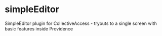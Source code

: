 # simpleEditor
SimpleEditor plugin for CollectiveAccess - tryouts to a single screen with basic features inside Providence
